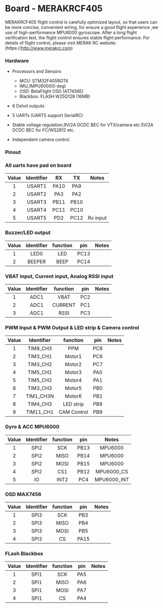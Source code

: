 # Board - MERAKRCF405

MERAKRCF405 flight control is carefully optimized layout, so that users can be more concise, convenient wiring, for ensure a good flight experience ,we use of high-performance MPU6000 gyroscope. After a long flight verification test, the flight control ensures stable flight performance. For details of flight control, please visit MERAK RC website:(https://http://www.merakrc.com) 

### Hardware

* Processors and Sensors
  * *MCU:* STM32F405RGT6
  * IMU_1MPU6000(0 deg)
  * *OSD:* BetaFlight OSD (AT7456E)
  * Blackbox: FLASH W25Q128 (16MB)

* 6 Dshot outputs

* 5 UARTs (UART5 support SerialRC)

* Stable voltage regulation,9V/2A DCDC BEC for VTX/camera etc.5V/2A DCDC BEC for FC/WS2812 etc.

* Independent camera control.

### Pinout

### All uarts have pad on board 

| Value | Identifier |  RX  |  TX  |  Notes   |
| :---: | :--------: | :--: | :--: | :------: |
|   1   |   USART1   | PA10 | PA9  |          |
|   2   |   USART2   | PA3  | PA2  |          |
|   3   |   USART3   | PB11 | PB10 |          |
|   4   |   USART4   | PC11 | PC10 |          |
|   5   |   USART5   | PD2  | PC12 | Rx input |

### Buzzer/LED output 

| Value | Identifier | function | pin  | Notes |
| :---: | :--------: | :------: | :--: | :---: |
|   1   |    LED0    |   LED    | PC13 |       |
|   2   |   BEEPER   |   BEEP   | PC14 |       |

### VBAT input, Current input, Analog RSSI input

| Value | Identifier | function | pin  | Notes |
| :---: | :--------: | :------: | :--: | :---: |
|   1   |    ADC1    |   VBAT   | PC2  |       |
|   2   |    ADC1    | CURRENT  | PC1  |       |
|   3   |    ADC1    | RSSI     | PC3  |       |

### PWM Input & PWM Output & LED strip & Camera control

| Value | Identifier |  function   | pin  | Notes |
| :---: | :--------: | :---------: | :--: | :---: |
|   1   |  TIM8_CH3  |     PPM     | PC8  |       |
|   2   |  TIM3_CH1  |   Motor1    | PC6  |       |
|   3   |  TIM3_CH2  |   Motor2    | PC7  |       |
|   4   |  TIM5_CH1  |   Motor3    | PA0  |       |
|   5   |  TIM5_CH2  |   Motor4    | PA1  |       |
|   6   |  TIM3_CH3  |   Motor5    | PB0  |       |
|   7   |  TIM1_CH3N |   Motor6    | PB1  |       |
|   8   |  TIM4_CH3  |  LED strip  | PB8  |       |
|   9   |  TIM11_CH1 | CAM Control | PB9  |       |

### Gyro & ACC  MPU6000

| Value | Identifier | function | pin  |     Notes      |
| :---: | :--------: | :------: | :--: | :------------: |
|   1   |    SPI2    |   SCK    | PB13  |    MPU6000    |
|   2   |    SPI2    |   MISO   | PB14  |    MPU6000    |
|   3   |    SPI2    |   MOSI   | PB15  |    MPU6000    |
|   4   |    SPI2    |   CS1    | PB12  |  MPU6000_CS   |
|   5   |     IO     |   INT2   | PC4   |  MPU6000_INT  |

### OSD MAX7456

| Value | Identifier | function | pin  | Notes |
| :---: | :--------: | :------: | :--: | :---: |
|   1   |    SPI3    |   SCK    | PB3  |       |
|   2   |    SPI3    |   MISO   | PB4  |       |
|   3   |    SPI3    |   MOSI   | PB5  |       |
|   4   |    SPI3    |    CS    | PA15 |       |

### FLash Blackbox

| Value | Identifier | function | pin  | Notes |
| :---: | :--------: | :------: | :--: | :---: |
|   1   |    SPI1    |   SCK    |  PA5 |       |
|   2   |    SPI1    |   MISO   |  PA6 |       |
|   3   |    SPI1    |   MOSI   |  PA7 |       |
|   4   |    SPI1    |    CS    |  PA4 |       |

